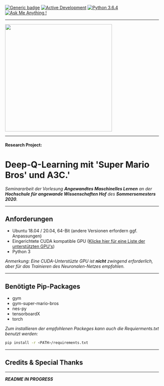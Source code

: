 [![Generic badge](https://img.shields.io/badge/License-Properitary-red.svg)](https://github.com/JanGaida/research_project_machine_learning_hshof_sose2020/blob/master/LICENSE.md)
[![Active Development](https://img.shields.io/badge/Maintenance%20Level-Actively%20Developed-brightgreen.svg)](https://github.com/JanGaida/research_project_machine_learning_hshof_sose2020/)
[![Python 3.6.4](https://img.shields.io/badge/Python-3.6.4-blue.svg)](https://www.python.org/downloads/release/python-364/)
[![Ask Me Anything !](https://img.shields.io/badge/Ask%20me-anything-1abc9c.svg)](https://github.com/JanGaida/research_project_machine_learning_hshof_sose2020/issues)

---

 <img src="https://upload.wikimedia.org/wikipedia/commons/thumb/5/50/Logo_fh_hof.svg/2000px-Logo_fh_hof.svg.png" width="350">

---

#### Research Project: 
# Deep-Q-Learning mit 'Super Mario Bros' und A3C.'

*Seminararbeit der Vorlesung **Angewandtes Maschinelles Lernen** an der **Hochschule für angewande Wissenschaften Hof** des **Sommersemesters 2020**.*

---

## Anforderungen
- Ubuntu 18.04 / 20.04, 64-Bit (andere Versionen erfordern ggf. Anpassungen)
- Eingerichtete CUDA kompatible GPU (<a href="https://developer.nvidia.com/cuda-gpus">Klicke hier für eine Liste der unterstützten GPU's</a>)
- Python 3

*Anmerkung: Eine CUDA-Unterstüzte GPU ist <b>nicht</b> zwingend erforderlich, aber für das Trainieren des Neuronalen-Netzes empfohlen.*

---

## Benötigte Pip-Packages

- gym
- gym-super-mario-bros
- nes-py
- tensorboardX
- torch

*Zum installieren der empfohlenen Packeges kann auch die Requierments.txt benutzt werden:*

```bash 
pip install -r <PATH>/requirements.txt
```

---

## Credits & Special Thanks

---

***README IN PROGRESS***
